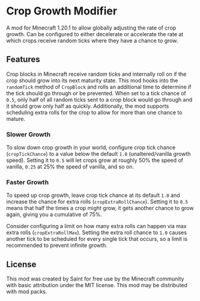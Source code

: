 # Crop Growth Modifier

A mod for Minecraft 1.20.1 to allow globally adjusting the rate of crop growth. Can be configured to either decelerate or accelerate the rate at which crops receive random ticks where they have a chance to grow.

## Features

Crop blocks in Minecraft receive random ticks and internally roll on if the crop should grow into its next maturity state. This mod hooks into the `randomTick` method of `CropBlock` and rolls an additional time to determine if the tick should go through or be prevented. When set to a tick chance of `0.5`, only half of all random ticks sent to a crop block would go through and it should grow only half as quickly. Additionally, the mod supports scheduling extra rolls for the crop to allow for more than one chance to mature.

### Slower Growth

To slow down crop growth in your world, configure crop tick chance (`cropTickChance`) to a value below the default `1.0` (unaltered/vanilla growth speed). Setting it to `0.5` will let crops grow at roughly 50% the speed of vanilla, `0.25` at 25% the speed of vanilla, and so on.

### Faster Growth

To speed up crop growth, leave crop tick chance at its default `1.0` and increase the chance for extra rolls (`cropExtraRollChance`). Setting it to `0.5` means that half the times a crop might grow, it gets another chance to grow again, giving you a cumulative of 75%.

Consider configuring a limit on how many extra rolls can happen via max extra rolls (`cropExtraRollMax`). Setting the extra roll chance to `1.0` causes another tick to be scheduled for every single tick that occurs, so a limit is recommended to prevent infinite growth.

## License

This mod was created by Saint for free use by the Minecraft community with basic attribution under the MIT license. This mod may be distributed with mod packs.